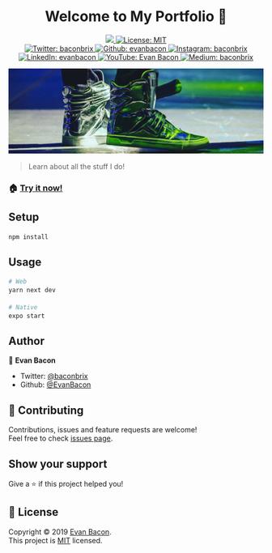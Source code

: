 <h1 align="center">Welcome to My Portfolio 👋</h1>

<p align="center">
 
   <a aria-label="made with expo" href="https://github.com/expo">
    <img src="https://img.shields.io/badge/Made%20With%20Expo-000.svg?style=flat-square&logo=expo&labelColor=4630eb&logoWidth=20">
  </a>
  <a href="/LICENSE">
    <img alt="License: MIT" src="https://img.shields.io/badge/License-MIT-green.svg?style=flat-square" target="_blank" />
  </a>
  <br>
   <a href="https://twitter.com/baconbrix">
    <img alt="Twitter: baconbrix" src="https://img.shields.io/twitter/follow/baconbrix.svg?style=flat-square&logo=TWITTER&logoColor=FFFFFF&labelColor=00aced&logoWidth=20&color=lightgray" target="_blank" />
  </a>
  <a href="https://github.com/evanbacon" aria-label="Follow EvanBacon on Github">
    <img alt="Github: evanbacon" src="https://img.shields.io/github/followers/evanbacon.svg?label=Follow&style=flat-square&logo=github&logoColor=FFFFFF&labelColor=24292e&logoWidth=20&color=lightgray" target="_blank" />
  </a>
  <a href="https://www.instagram.com/baconbrix" aria-label="Follow Baconbrix on Instagram">
    <img alt="Instagram: baconbrix" src="https://img.shields.io/badge/@baconbrix-E4405F.svg?style=flat-square&logo=INSTAGRAM&labelColor=000&logoWidth=20" target="_blank" />
  </a>
  <a href="https://www.linkedin.com/in/evanbacon" aria-label="Connect with Evan Bacon on LinkedIn">
    <img alt="LinkedIn: evanbacon" src="https://img.shields.io/badge/connect-0077b5.svg?style=flat-square&logo=LINKEDIN&labelColor=000&logoWidth=20" target="_blank" />
  </a>
  <a href="https://www.youtube.com/c/exposition?sub_confirmation=1" aria-label="Watch Evan Bacon on YouTube">
    <img alt="YouTube: Evan Bacon" src="https://img.shields.io/badge/Watch-FF0000.svg?style=flat-square&logo=YOUTUBE&labelColor=FF0000&logoWidth=20" target="_blank" />
  </a>
    <a href="https://blog.expo.io/@Baconbrix" aria-label="Follow Baconbrix on Medium">
    <img alt="Medium: baconbrix" src="https://img.shields.io/badge/Bacon%20Blog%20🥓-4630EB.svg?style=flat-square&logo=MEDIUM&labelColor=000&logoWidth=20" target="_blank" />
  </a>
 
</p>

<img alt="Product: demo" src="assets/shoes.jpeg" />

> Learn about all the stuff I do!

### 🏠 [**Try it now!**](https://evanbacon.dev)

## Setup

```sh
npm install
```

## Usage

```sh
# Web
yarn next dev

# Native
expo start
```

## Author

👤 **Evan Bacon**

- Twitter: [@baconbrix](https://twitter.com/baconbrix)
- Github: [@EvanBacon](https://github.com/EvanBacon)

## 🤝 Contributing

Contributions, issues and feature requests are welcome!<br />Feel free to check [issues page](https://github.com/EvanBacon/portfolio/issues).

## Show your support

Give a ⭐️ if this project helped you!

## 📝 License

Copyright © 2019 [Evan Bacon](https://github.com/EvanBacon).<br />
This project is [MIT](/LICENSE) licensed.
